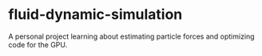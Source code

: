 # fluid-dynamic-simulation
A personal project learning about estimating particle forces and optimizing code for the GPU.
